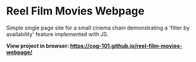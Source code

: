 # Reel Film Movies Webpage
Simple single page site for a small cinema chain demonstrating a 'filter by availability' feature implemented with JS. 

**View project in browser: https://cog-101.github.io/reel-film-movies-webpage/**

